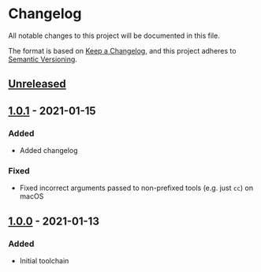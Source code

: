 # Changelog
All notable changes to this project will be documented in this file.

The format is based on [Keep a Changelog](https://keepachangelog.com/en/1.0.0/),
and this project adheres to [Semantic Versioning](https://semver.org/spec/v2.0.0.html).

## [Unreleased]

## [1.0.1] - 2021-01-15
### Added
- Added changelog
### Fixed
- Fixed incorrect arguments passed to non-prefixed tools (e.g. just `cc`) on macOS

## [1.0.0] - 2021-01-13
### Added
- Initial toolchain

[Unreleased]: https://ws-apps.redacted.invalid/bitbucket/users/czulawski/repos/wipal-universal-toolchain/commits?since=refs/tags/1.0.1
[1.0.1]: https://ws-apps.redacted.invalid/bitbucket/users/czulawski/repos/wipal-universal-toolchain/commits?since=refs/tags/1.0.0&until=refs/tags/1.0.1
[1.0.0]: https://ws-apps.redacted.invalid/bitbucket/users/czulawski/repos/wipal-universal-toolchain/commits?until=refs/tags/1.0.0
